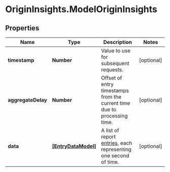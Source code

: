 # OriginInsights.ModelOriginInsights

## Properties

Name | Type | Description | Notes
------------ | ------------- | ------------- | -------------
**timestamp** | **Number** | Value to use for subsequent requests. | [optional] 
**aggregateDelay** | **Number** | Offset of entry timestamps from the current time due to processing time. | [optional] 
**data** | [**[EntryDataModel]**](EntryDataModel.md) | A list of report [entries](#entry-data-model), each representing one second of time. | [optional] 


